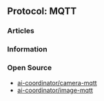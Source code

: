 ## Protocol: MQTT


### Articles


### Information


### Open Source
- [ai-coordinator/camera-mqtt](https://github.com/ai-coordinator/camera-mqtt)
- [ai-coordinator/image-mqtt](https://github.com/ai-coordinator/image-mqtt) 

